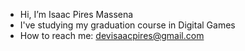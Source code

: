 - Hi, I’m Isaac Pires Massena
- I've studying my graduation course in Digital Games
- How to reach me: devisaacpires@gmail.com

<!---
D3Isaac/D3Isaac is a ✨ special ✨ repository because its `README.md` (this file) appears on your GitHub profile.
You can click the Preview link to take a look at your changes.
--->

